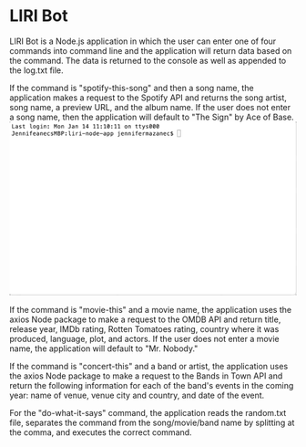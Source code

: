 # LIRI Bot
LIRI Bot is a Node.js application in which the user can enter one of four commands into command line and the application will return data based on the command. The data is returned to the console as well as appended to the log.txt file.

If the command is "spotify-this-song" and then a song name, the application makes a request to the Spotify API and returns the song artist, song name, a preview URL, and the album name. If the user does not enter a song name, then the application will default to "The Sign" by Ace of Base.
![Video of spotify-this-song command](/Gifs/spotify-this-song.gif)

If the command is "movie-this" and a movie name, the application uses the axios Node package to make a request to the OMDB API and return title, release year, IMDb rating, Rotten Tomatoes rating, country where it was produced, language, plot, and actors. If the user does not enter a movie name, the application will default to "Mr. Nobody."

If the command is "concert-this" and a band or artist, the application uses the axios Node package to make a request to the Bands in Town API and return the following information for each of the band's events in the coming year: name of venue, venue city and country, and date of the event.

For the "do-what-it-says" command, the application reads the random.txt file, separates the command from the song/movie/band name by splitting at the comma, and executes the correct command.
